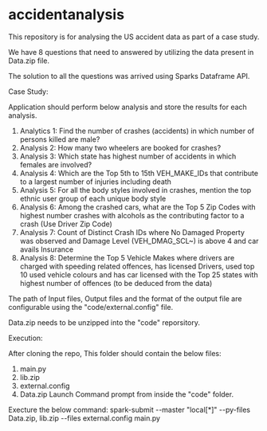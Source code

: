 # accidentanalysis
This repository is for analysing the US accident data as part of a case study. 


We have 8 questions that need to answered by utilizing the data present in Data.zip file. 

The solution to all the questions was arrived using Sparks Dataframe API. 

Case Study:

Application should perform below analysis and store the results for each analysis.

1.	Analytics 1: Find the number of crashes (accidents) in which number of persons killed are male?
2.	Analysis 2: How many two wheelers are booked for crashes? 
3.	Analysis 3: Which state has highest number of accidents in which females are involved? 
4.	Analysis 4: Which are the Top 5th to 15th VEH_MAKE_IDs that contribute to a largest number of injuries including death
5.	Analysis 5: For all the body styles involved in crashes, mention the top ethnic user group of each unique body style  
6.	Analysis 6: Among the crashed cars, what are the Top 5 Zip Codes with highest number crashes with alcohols as the contributing factor to a crash (Use Driver Zip Code)
7.	Analysis 7: Count of Distinct Crash IDs where No Damaged Property was observed and Damage Level (VEH_DMAG_SCL~) is above 4 and car avails Insurance
8.	Analysis 8: Determine the Top 5 Vehicle Makes where drivers are charged with speeding related offences, has licensed Drivers, used top 10 used vehicle colours and has car licensed with the Top 25 states with highest number of offences (to be deduced from the data)


The path of Input files, Output files and the format of the output file are configurable using the "code/external.config" file. 

Data.zip needs to be unzipped into the "code" reporsitory. 

Execution: 

After cloning the repo, 
This folder should contain the below files:
  1. main.py
  2. lib.zip
  3. external.config
  4. Data.zip
Launch Command prompt from inside the "code" folder. 

Execture the below command:
spark-submit --master "local[*]" --py-files Data.zip, lib.zip --files external.config main.py
